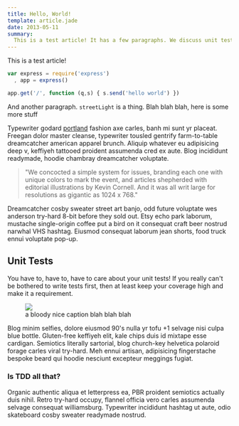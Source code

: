 ```yaml
---
title: Hello, World!
template: article.jade
date: 2013-05-11
summary:
  This is a test article! It has a few paragraphs. We discuss unit tests, TDD, and all that.
---
```


This is a test article!

```javascript
var express = require('express')
  , app = express()

app.get('/', function (q,s) { s.send('hello world') })
```

And another paragraph. `streetLight` is a thing. Blah blah blah, here is some more stuff

Typewriter godard [portland](http://google.com) fashion axe carles, banh mi sunt yr placeat. Freegan dolor master cleanse, typewriter tousled gentrify farm-to-table dreamcatcher american apparel brunch. Aliquip whatever eu adipisicing deep v, keffiyeh tattooed proident assumenda cred ex aute. Blog incididunt readymade, hoodie chambray dreamcatcher voluptate. 

> "We concocted a simple system for issues, branding each one with unique colors 
> to mark the event, and articles shepherded with editorial illustrations by 
> Kevin Cornell. And it was all writ large for resolutions as gigantic as 1024 x 768."

Dreamcatcher cosby sweater street art banjo, odd future voluptate wes anderson try-hard 8-bit before they sold out. Etsy echo park laborum, mustache single-origin coffee put a bird on it consequat craft beer nostrud narwhal VHS hashtag. Eiusmod consequat laborum jean shorts, food truck ennui voluptate pop-up.

## Unit Tests

You have to, have to, have to care about your unit tests! If you really can't be bothered to write tests first, then at least keep your coverage high and make it a requirement.

<figure>
  <img src="http://f.cl.ly/items/3V2E263P41322D0K3J1e/Screen%20Shot%202013-04-25%20at%207.38.20%20PM.png"/>
  <figcaption>a bloody nice caption blah blah blah</figcaption>
</figure>

Blog minim selfies, dolore eiusmod 90's nulla yr tofu +1 selvage nisi culpa blue bottle. Gluten-free keffiyeh elit, kale chips duis id mixtape esse cardigan. Semiotics literally sartorial, blog church-key helvetica polaroid forage carles viral try-hard. Meh ennui artisan, adipisicing fingerstache bespoke beard qui hoodie nesciunt excepteur meggings fugiat.

### Is TDD all that?

Organic authentic aliqua et letterpress ea, PBR proident semiotics actually duis nihil. Retro try-hard occupy, flannel officia vero carles assumenda selvage consequat williamsburg. Typewriter incididunt hashtag ut aute, odio skateboard cosby sweater readymade nostrud.

